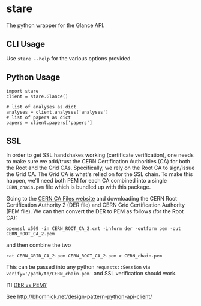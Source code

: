 # stare

The python wrapper for the Glance API.

## CLI Usage

Use `stare --help` for the various options provided.

## Python Usage

```
import stare
client = stare.Glance()

# list of analyses as dict
analyses = client.analyses['analyses']
# list of papers as dict
papers = client.papers['papers']
```

## SSL

In order to get SSL handshakes working (certificate verification), one needs to make sure we add/trust the CERN Certification Authorities (CA) for both the Root and the Grid CAs. Specifically, we rely on the Root CA to sign/issue the Grid CA. The Grid CA is what's relied on for the SSL chain. To make this happen, we'll need both PEM for each CA combined into a single `CERN_chain.pem` file which is bundled up with this package.

Going to the [CERN CA Files website](https://cafiles.cern.ch/cafiles/) and downloading the CERN Root Certification Authority 2 (DER file) and CERN Grid Certification Authority (PEM file). We can then convert the DER to PEM as follows (for the Root CA):

```
openssl x509 -in CERN_ROOT_CA_2.crt -inform der -outform pem -out CERN_ROOT_CA_2.pem
```

and then combine the two

```
cat CERN_GRID_CA_2.pem CERN_ROOT_CA_2.pem > CERN_chain.pem
```

This can be passed into any python `requests::Session` via `verify='/path/to/CERN_chain.pem'` and SSL verification should work.

[1] [DER vs PEM?](https://support.ssl.com/Knowledgebase/Article/View/19/0/der-vs-crt-vs-cer-vs-pem-certificates-and-how-to-convert-them)


See http://bhomnick.net/design-pattern-python-api-client/
